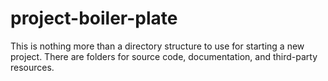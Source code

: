 project-boiler-plate
====================

This is nothing more than a directory structure to use for starting a new project.  There are folders for source code, documentation, and third-party resources.
